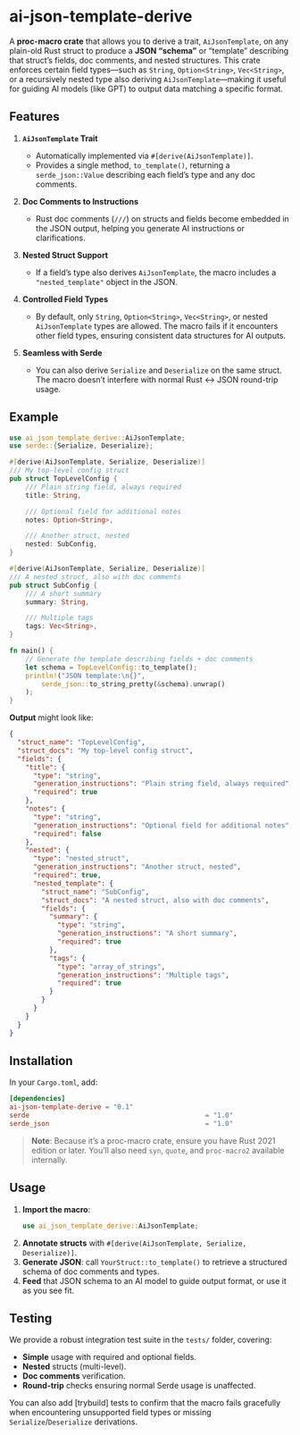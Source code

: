 # ai-json-template-derive

A **proc-macro crate** that allows you to derive a trait, `AiJsonTemplate`, on any plain-old Rust struct to produce a **JSON “schema”** or “template” describing that struct’s fields, doc comments, and nested structures. This crate enforces certain field types—such as `String`, `Option<String>`, `Vec<String>`, or a recursively nested type also deriving `AiJsonTemplate`—making it useful for guiding AI models (like GPT) to output data matching a specific format.

## Features

1. **`AiJsonTemplate` Trait**  
   - Automatically implemented via `#[derive(AiJsonTemplate)]`.  
   - Provides a single method, `to_template()`, returning a `serde_json::Value` describing each field’s type and any doc comments.

2. **Doc Comments to Instructions**  
   - Rust doc comments (`///`) on structs and fields become embedded in the JSON output, helping you generate AI instructions or clarifications.

3. **Nested Struct Support**  
   - If a field’s type also derives `AiJsonTemplate`, the macro includes a `"nested_template"` object in the JSON.

4. **Controlled Field Types**  
   - By default, only `String`, `Option<String>`, `Vec<String>`, or nested `AiJsonTemplate` types are allowed. The macro fails if it encounters other field types, ensuring consistent data structures for AI outputs.

5. **Seamless with Serde**  
   - You can also derive `Serialize` and `Deserialize` on the same struct. The macro doesn’t interfere with normal Rust <-> JSON round-trip usage.

## Example

```rust
use ai_json_template_derive::AiJsonTemplate;
use serde::{Serialize, Deserialize};

#[derive(AiJsonTemplate, Serialize, Deserialize)]
/// My top-level config struct
pub struct TopLevelConfig {
    /// Plain string field, always required
    title: String,

    /// Optional field for additional notes
    notes: Option<String>,

    /// Another struct, nested
    nested: SubConfig,
}

#[derive(AiJsonTemplate, Serialize, Deserialize)]
/// A nested struct, also with doc comments
pub struct SubConfig {
    /// A short summary
    summary: String,

    /// Multiple tags
    tags: Vec<String>,
}

fn main() {
    // Generate the template describing fields + doc comments
    let schema = TopLevelConfig::to_template();
    println!("JSON template:\n{}",
        serde_json::to_string_pretty(&schema).unwrap()
    );
}
```

**Output** might look like:

```json
{
  "struct_name": "TopLevelConfig",
  "struct_docs": "My top-level config struct",
  "fields": {
    "title": {
      "type": "string",
      "generation_instructions": "Plain string field, always required",
      "required": true
    },
    "notes": {
      "type": "string",
      "generation_instructions": "Optional field for additional notes",
      "required": false
    },
    "nested": {
      "type": "nested_struct",
      "generation_instructions": "Another struct, nested",
      "required": true,
      "nested_template": {
        "struct_name": "SubConfig",
        "struct_docs": "A nested struct, also with doc comments",
        "fields": {
          "summary": {
            "type": "string",
            "generation_instructions": "A short summary",
            "required": true
          },
          "tags": {
            "type": "array_of_strings",
            "generation_instructions": "Multiple tags",
            "required": true
          }
        }
      }
    }
  }
}
```

## Installation

In your `Cargo.toml`, add:

```toml
[dependencies]
ai-json-template-derive = "0.1"
serde                                            = "1.0"
serde_json                                       = "1.0"
```

> **Note**: Because it’s a proc-macro crate, ensure you have Rust 2021 edition or later. You’ll also need `syn`, `quote`, and `proc-macro2` available internally.

## Usage

1. **Import the macro**: 
   ```rust
   use ai_json_template_derive::AiJsonTemplate;
   ```
2. **Annotate structs** with `#[derive(AiJsonTemplate, Serialize, Deserialize)]`.
3. **Generate JSON**: call `YourStruct::to_template()` to retrieve a structured schema of doc comments and types.  
4. **Feed** that JSON schema to an AI model to guide output format, or use it as you see fit.

## Testing

We provide a robust integration test suite in the `tests/` folder, covering:

- **Simple** usage with required and optional fields.
- **Nested** structs (multi-level).
- **Doc comments** verification.
- **Round-trip** checks ensuring normal Serde usage is unaffected.

You can also add [trybuild] tests to confirm that the macro fails gracefully when encountering unsupported field types or missing `Serialize`/`Deserialize` derivations.
